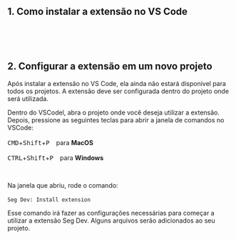 ## 1. Como instalar a extensão no VS Code


<br/> <br/> <br/> 

## 2. Configurar a extensão em um novo projeto

Após instalar a extensão no VS Code, ela ainda não estará disponivel para todos os projetos. A extensão deve ser configurada dentro do projeto onde será utilizada. 

Dentro do VSCodel, abra o projeto onde você deseja utilizar a extensão. Depois, pressione as seguintes teclas para abrir a janela de comandos no VSCode:  
 <br/>
<kbd>CMD</kbd>+<kbd>Shift</kbd>+<kbd>P</kbd>  &ensp; para **MacOS**  <br/><br/>
<kbd>CTRL</kbd>+<kbd>Shift</kbd>+<kbd>P</kbd>  &ensp; para **Windows**

<br/>

Na janela que abriu, rode o comando: </br> </br> 
`Seg Dev: Install extension`

Esse comando irá fazer as configurações necessárias para começar a utilizar a extensão Seg Dev. Alguns arquivos serão adicionados ao seu projeto. 


